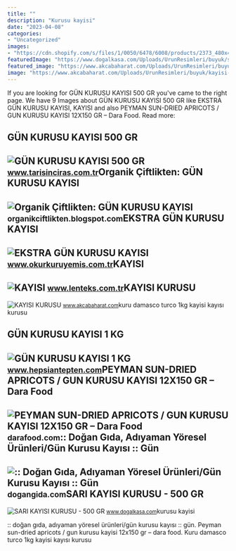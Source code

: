```yaml
---
title: ""
description: "Kurusu kayisi"
date: "2023-04-08"
categories:
- "Uncategorized"
images:
- "https://cdn.shopify.com/s/files/1/0050/6478/6008/products/2373_480x480.png?v=1584563483"
featuredImage: "https://www.dogalkasa.com/Uploads/UrunResimleri/buyuk/sari-kayisi-kurusu---500-gr-5088.jpg"
featured_image: "https://www.akcabaharat.com/Uploads/UrunResimleri/buyuk/kayisi-kurusu-kayisi-kuru-jumbo-250-gr-49c03.jpg"
image: "https://www.akcabaharat.com/Uploads/UrunResimleri/buyuk/kayisi-kurusu-kayisi-kuru-jumbo-250-gr-49c03.jpg"
---
```


If you are looking for GÜN KURUSU KAYISI 500 GR you've came to the right page. We have 9 Images about GÜN KURUSU KAYISI 500 GR like EKSTRA GÜN KURUSU KAYISI, KAYISI and also PEYMAN SUN-DRIED APRICOTS / GUN KURUSU KAYISI 12X150 GR – Dara Food. Read more:

GÜN KURUSU KAYISI 500 GR
------------------------

 ![GÜN KURUSU KAYISI 500 GR](https://www.tarisinciras.com.tr/class/INNOVAEditor/assets/gallery1/kayisic.jpg) <small>www.tarisinciras.com.tr</small>Organik Çiftlikten: GÜN KURUSU KAYISI
-------------------------------------

 ![Organik Çiftlikten: GÜN KURUSU KAYISI](https://4.bp.blogspot.com/-lb_2TgXN7t0/UHm4enWChLI/AAAAAAAAAGA/7TgPUggvpl0/s1600/gun_kurusu_2.jpg) <small>organikciftlikten.blogspot.com</small>EKSTRA GÜN KURUSU KAYISI
------------------------

 ![EKSTRA GÜN KURUSU KAYISI](https://st3.myideasoft.com/idea/ct/22/myassets/products/054/ekstra-gun-kurusu-kayisi.JPG?revision=1512895393) <small>www.okurkuruyemis.com.tr</small>KAYISI
------

 ![KAYISI](https://www.lenteks.com.tr/upload/digerleri/gun-kurusu-kayisi-.jpg) <small>www.lenteks.com.tr</small>KAYISI KURUSU
-------------

 ![KAYISI KURUSU](https://www.akcabaharat.com/Uploads/UrunResimleri/buyuk/kayisi-kurusu-kayisi-kuru-jumbo-250-gr-49c03.jpg) <small>www.akcabaharat.com</small>kuru damasco turco 1kg kayisi kayısı kurusu

GÜN KURUSU KAYISI 1 KG
----------------------

 ![GÜN KURUSU KAYISI 1 KG](https://www.hepsiantepten.com/Uploads/UrunResimleri/buyuk/gun-kurusu-kayisi-1-kg-b0f8-7.jpg) <small>www.hepsiantepten.com</small>PEYMAN SUN-DRIED APRICOTS / GUN KURUSU KAYISI 12X150 GR – Dara Food
-------------------------------------------------------------------

 ![PEYMAN SUN-DRIED APRICOTS / GUN KURUSU KAYISI 12X150 GR – Dara Food](https://cdn.shopify.com/s/files/1/0050/6478/6008/products/2373_480x480.png?v=1584563483) <small>darafood.com</small>:: Doğan Gıda, Adıyaman Yöresel Ürünleri/Gün Kurusu Kayısı :: Gün
-----------------------------------------------------------------

 ![:: Doğan Gıda, Adıyaman Yöresel Ürünleri/Gün Kurusu Kayısı :: Gün](http://dogangida.com/images/gun-kurusu-kayisi_73a47.jpg) <small>dogangida.com</small>SARI KAYISI KURUSU - 500 GR
---------------------------

 ![SARI KAYISI KURUSU - 500 GR](https://www.dogalkasa.com/Uploads/UrunResimleri/buyuk/sari-kayisi-kurusu---500-gr-5088.jpg) <small>www.dogalkasa.com</small>kurusu kayisi

:: doğan gıda, adıyaman yöresel ürünleri/gün kurusu kayısı :: gün. Peyman sun-dried apricots / gun kurusu kayisi 12x150 gr – dara food. Kuru damasco turco 1kg kayisi kayısı kurusu
